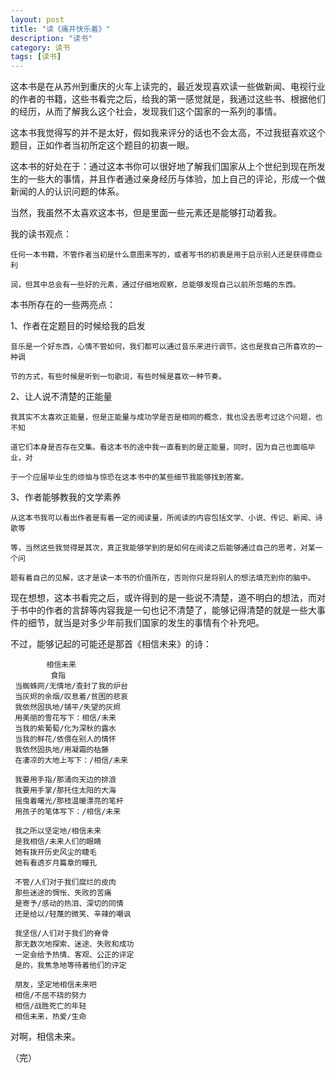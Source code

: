 ```yaml
---
layout: post
title: "读《痛并快乐着》"
description: "读书"
category: 读书
tags: [读书]
---
```


这本书是在从苏州到重庆的火车上读完的，最近发现喜欢读一些做新闻、电视行业的作者的书籍，这些书看完之后，给我的第一感觉就是，我通过这些书、根据他们的经历，从而了解我么这个社会，发现我们这个国家的一系列的事情。

这本书我觉得写的并不是太好，假如我来评分的话也不会太高，不过我挺喜欢这个题目，正如作者当初所定这个题目的初衷一眼。

这本书的好处在于：通过这本书你可以很好地了解我们国家从上个世纪到现在所发生的一些大的事情，并且作者通过亲身经历与体验，加上自己的评论，形成一个做新闻的人的认识问题的体系。

当然，我虽然不太喜欢这本书，但是里面一些元素还是能够打动着我。

我的读书观点：

    任何一本书籍，不管作者当初是什么意图来写的，或者写书的初衷是用于启示别人还是获得商业利
 
    润，但其中总会有一些好的元素，通过仔细地观察，总能够发现自己以前所忽略的东西。

本书所存在的一些两亮点：

1、作者在定题目的时候给我的启发

    音乐是一个好东西，心情不管如何，我们都可以通过音乐来进行调节。这也是我自己所喜欢的一种调

    节的方式，有些时候是听到一句歌词，有些时候是喜欢一种节奏。

2、让人说不清楚的正能量

    我其实不太喜欢正能量，但是正能量与成功学是否是相同的概念，我也没去思考过这个问题，也不知 

    道它们本身是否存在交集。看这本书的途中我一直看到的是正能量，同时，因为自己也面临毕业，对

    于一个应届毕业生的烦恼与惊恐在这本书中的某些细节我能够找到答案。

3、作者能够教我的文学素养

    从这本书我可以看出作者是有着一定的阅读量，所阅读的内容包括文学、小说、传记、新闻、诗歌等

    等，当然这些我觉得是其次，真正我能够学到的是如何在阅读之后能够通过自己的思考，对某一个问

    题有着自己的见解，这才是读一本书的价值所在，否则你只是将别人的想法填充到你的脑中。

现在想想，这本书看完之后，或许得到的是一些说不清楚，道不明白的想法，而对于书中的作者的言辞等内容我是一句也记不清楚了，能够记得清楚的就是一些大事件的细节，就当是对多少年前我们国家的发生的事情有个补充吧。

不过，能够记起的可能还是那首《相信未来》的诗：
     
            相信未来
             食指 
     当蜘蛛网/无情地/查封了我的炉台
     当灰烬的余烟/叹息着/贫困的悲哀
     我依然固执地/铺平/失望的灰烬
     用美丽的雪花写下：相信/未来
     当我的紫葡萄/化为深秋的露水
     当我的鲜花/依偎在别人的情怀
     我依然固执地/用凝霜的枯藤
     在凄凉的大地上写下：/相信/未来

     我要用手指/那涌向天边的排浪
     我要用手掌/那托住太阳的大海
     摇曳着曙光/那枝温暖漂亮的笔杆
     用孩子的笔体写下：/相信/未来

     我之所以坚定地/相信未来
     是我相信/未来人们的眼睛
     她有拨开历史风尘的睫毛
     她有看透岁月篇章的瞳孔

     不管/人们对于我们腐烂的皮肉
     那些迷途的惆怅、失败的苦痛
     是寄予/感动的热泪、深切的同情
     还是给以/轻蔑的微笑、辛辣的嘲讽

     我坚信/人们对于我们的脊骨
     那无数次地探索、迷途、失败和成功
     一定会给予热情、客观、公正的评定
     是的，我焦急地等待着他们的评定

     朋友，坚定地相信未来吧
     相信/不屈不挠的努力 
     相信/战胜死亡的年轻
     相信未来，热爱/生命

对啊，相信未来。

（完）

                 
